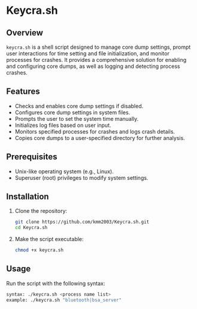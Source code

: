 # Keycra.sh

## Overview

`keycra.sh` is a shell script designed to manage core dump settings, prompt user interactions for time setting and file initialization, and monitor processes for crashes. It provides a comprehensive solution for enabling and configuring core dumps, as well as logging and detecting process crashes.

## Features

- Checks and enables core dump settings if disabled.
- Configures core dump settings in system files.
- Prompts the user to set the system time manually.
- Initializes log files based on user input.
- Monitors specified processes for crashes and logs crash details.
- Copies core dumps to a user-specified directory for further analysis.

## Prerequisites

- Unix-like operating system (e.g., Linux).
- Superuser (root) privileges to modify system settings.

## Installation

1. Clone the repository:
    ```sh
    git clone https://github.com/kmm2003/Keycra.sh.git
    cd Keycra.sh
    ```

2. Make the script executable:
    ```sh
    chmod +x keycra.sh
    ```

## Usage

Run the script with the following syntax:
```sh
syntax: ./keycra.sh <process name list>
example: ./keycra.sh "bluetooth|bsa_server"
```
